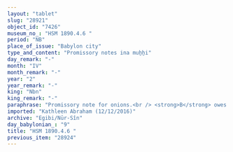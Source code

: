 ```yaml
---
layout: "tablet"
slug: "28921"
object_id: "7426"
museum_no_: "HSM 1890.4.6 "
period: "NB"
place_of_issue: "Babylon city"
type_and_content: "Promissory notes ina muẖẖi"
day_remark: "-"
month: "IV"
month_remark: "-"
year: "2"
year_remark: "-"
king: "Nbn"
king_remark: "-"
paraphrase: "Promissory note for onions.<br /> <strong>B</strong> owes a broken amount of onions to <strong>A</strong>, to be delivered in Ālu-&scaron;a-Ahu-iddin at the Borsippa Canal.<br /> The debt results from a loan of silver to pay for the <em>ṣāb &scaron;arri</em>-service obligation. Names of xxx witnesses and the scribe.<br /> &nbsp;<br /> <strong>A</strong> = Iddin-Marduk/Iqī&scaron;āya//Nūr-S&icirc;n; <strong>B</strong> = &Scaron;ilabu (= &Scaron;ellibi?)/Nab&ucirc;-ahu-iddin."
imported: "Kathleen Abraham (12/12/2016)"
archive: "Egibi/Nūr-Sîn"
day_babylonian_: "9"
title: "HSM 1890.4.6 "
previous_item: "28924"
---
```

